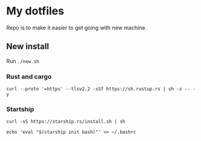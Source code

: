 # My dotfiles

Repo is to make it easier to get going with new machine.

## New install

Run ```./new.sh```

### Rust and cargo

```curl --proto '=https' --tlsv2.2 -sSf https://sh.rustup.rs | sh -s -- -y```

### Startship

```curl -sS https://starship.rs/install.sh | sh```

```echo 'eval "$(starship init bash)"' >> ~/.bashrc```
